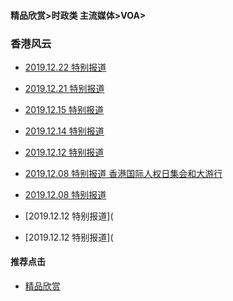 #### 精品欣赏>时政类 主流媒体>VOA>
### 香港风云

- [2019.12.22 特别报道](https://youtu.be/IMSUCT_TB8k)

- [2019.12.21 特别报道](https://youtu.be/moi6MUNlEmQ)

- [2019.12.15 特别报道](https://youtu.be/2c3ZOnV9QXw)

- [2019.12.14 特别报道](https://youtu.be/LKN5E6b4AKk)

- [2019.12.12 特别报道](https://youtu.be/f6BfzDwPSOY)

- [2019.12.08 特别报道 香港国际人权日集会和大游行](https://youtu.be/N0rRIUUa2YE)

- [2019.12.08 特别报道](https://youtu.be/sawW9zbaprM)

- [2019.12.12 特别报道](

- [2019.12.12 特别报道](



#### 推荐点击
- [精品欣赏](https://summer200.github.io/content/main)
